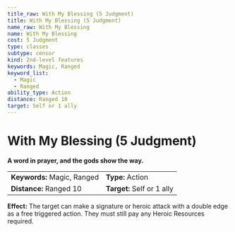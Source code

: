 ```yaml
---
title_raw: With My Blessing (5 Judgment)
title: With My Blessing (5 Judgment)
name_raw: With My Blessing
name: With My Blessing
cost: 5 Judgment
type: classes
subtype: censor
kind: 2nd-level features
keywords: Magic, Ranged
keyword_list:
  - Magic
  - Ranged
ability_type: Action
distance: Ranged 10
target: Self or 1 ally
---
```


# With My Blessing (5 Judgment)

**A word in prayer, and the gods show the way.**

|                             |                            |
| :-------------------------- | :------------------------- |
| **Keywords:** Magic, Ranged | **Type:** Action           |
| **Distance:** Ranged 10     | **Target:** Self or 1 ally |

**Effect:** The target can make a signature or heroic attack with a double edge as a free triggered action. They must still pay any Heroic Resources required.
